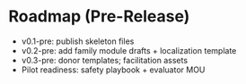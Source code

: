 # Roadmap (Pre-Release)

- v0.1-pre: publish skeleton files
- v0.2-pre: add family module drafts + localization template
- v0.3-pre: donor templates; facilitation assets
- Pilot readiness: safety playbook + evaluator MOU
